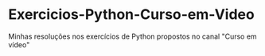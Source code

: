 # Exercicios-Python-Curso-em-Video
Minhas resoluções nos exercícios de Python propostos no canal "Curso em vídeo"
